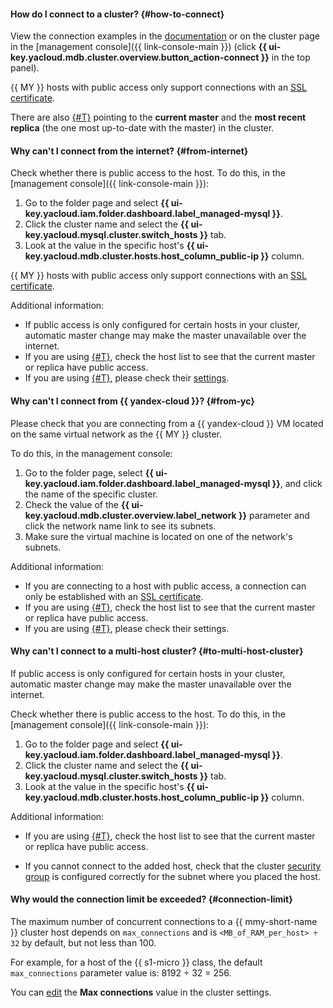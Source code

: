 #### How do I connect to a cluster? {#how-to-connect}

View the connection examples in the [documentation](../../managed-mysql/operations/connect.md#connection-string) or on the cluster page in the [management console]({{ link-console-main }}) (click **{{ ui-key.yacloud.mdb.cluster.overview.button_action-connect }}** in the top panel).

{{ MY }} hosts with public access only support connections with an [SSL certificate](../../managed-mysql/operations/connect.md#get-ssl-cert).

There are also [{#T}](../../managed-mysql/operations/connect.md#special-fqdns) pointing to the **current master** and the **most recent replica** (the one most up-to-date with the master) in the cluster.

#### Why can't I connect from the internet? {#from-internet}

Check whether there is public access to the host. To do this, in the [management console]({{ link-console-main }}):
1. Go to the folder page and select **{{ ui-key.yacloud.iam.folder.dashboard.label_managed-mysql }}**.
1. Click the cluster name and select the **{{ ui-key.yacloud.mysql.cluster.switch_hosts }}** tab.
1. Look at the value in the specific host's **{{ ui-key.yacloud.mdb.cluster.hosts.host_column_public-ip }}** column.

{{ MY }} hosts with public access only support connections with an [SSL certificate](../../managed-mysql/operations/connect.md#get-ssl-cert).

Additional information:
* If public access is only configured for certain hosts in your cluster, automatic master change may make the master unavailable over the internet.
* If you are using [{#T}](../../managed-mysql/operations/connect.md#special-fqdns), check the host list to see that the current master or replica have public access.
* If you are using [{#T}](../../managed-mysql/concepts/network.md#security-groups), please check their [settings](../../managed-mysql/operations/connect.md#configure-security-groups).

#### Why can't I connect from {{ yandex-cloud }}? {#from-yc}

Please check that you are connecting from a {{ yandex-cloud }} VM located on the same virtual network as the {{ MY }} cluster.

To do this, in the management console:
1. Go to the folder page, select **{{ ui-key.yacloud.iam.folder.dashboard.label_managed-mysql }}**, and click the name of the specific cluster.
1. Check the value of the **{{ ui-key.yacloud.mdb.cluster.overview.label_network }}** parameter and click the network name link to see its subnets.
1. Make sure the virtual machine is located on one of the network's subnets.

Additional information:
* If you are connecting to a host with public access, a connection can only be established with an [SSL certificate](../../managed-mysql/operations/connect.md#get-ssl-cert).
* If you are using [{#T}](../../managed-mysql/operations/connect.md#special-fqdns), check the host list to see that the current master or replica have public access.
* If you are using [{#T}](../../managed-mysql/concepts/network.md#security-groups), please check their settings.

#### Why can't I connect to a multi-host cluster? {#to-multi-host-cluster}

If public access is only configured for certain hosts in your cluster, automatic master change may make the master unavailable over the internet.

Check whether there is public access to the host. To do this, in the [management console]({{ link-console-main }}):
1. Go to the folder page and select **{{ ui-key.yacloud.iam.folder.dashboard.label_managed-mysql }}**.
1. Click the cluster name and select the **{{ ui-key.yacloud.mysql.cluster.switch_hosts }}** tab.
1. Look at the value in the specific host's **{{ ui-key.yacloud.mdb.cluster.hosts.host_column_public-ip }}** column.

Additional information:

* If you are using [{#T}](../../managed-mysql/operations/connect.md#special-fqdns), check the host list to see that the current master or replica have public access.


* If you cannot connect to the added host, check that the cluster [security group](../../managed-mysql/concepts/network.md#security-groups) is configured correctly for the subnet where you placed the host.


#### Why would the connection limit be exceeded? {#connection-limit}

The maximum number of concurrent connections to a {{ mmy-short-name }} cluster host depends on `max_connections` and is `<MB_of_RAM_per_host> ÷ 32` by default, but not less than 100.

For example, for a host of the {{ s1-micro }} class, the default `max_connections` parameter value is: 8192 ÷ 32 = 256.

You can [edit](../../managed-mysql/operations/update.md#change-mysql-config) the **Max connections** value in the cluster settings.
